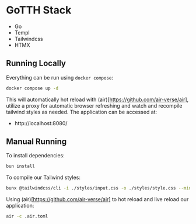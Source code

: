 # GoTTH Stack

- Go
- Templ
- Tailwindcss
- HTMX

## Running Locally

Everything can be run using `docker compose`:

```bash
docker compose up -d
```

This will automatically hot reload with (air)[https://github.com/air-verse/air], utilize a proxy for automatic browser refreshing and watch and recompile tailwind styles as needed. The application can be accessed at:

- http://localhost:8080/

## Manual Running

To install dependencies:

```bash
bun install
```

To compile our Tailwind styles:

```bash
bunx @tailwindcss/cli -i ./styles/input.css -o ./styles/style.css --minify --watch=always
```

Using (air)[https://github.com/air-verse/air] to hot reload and live reload our application:

```bash
air -c .air.toml
```